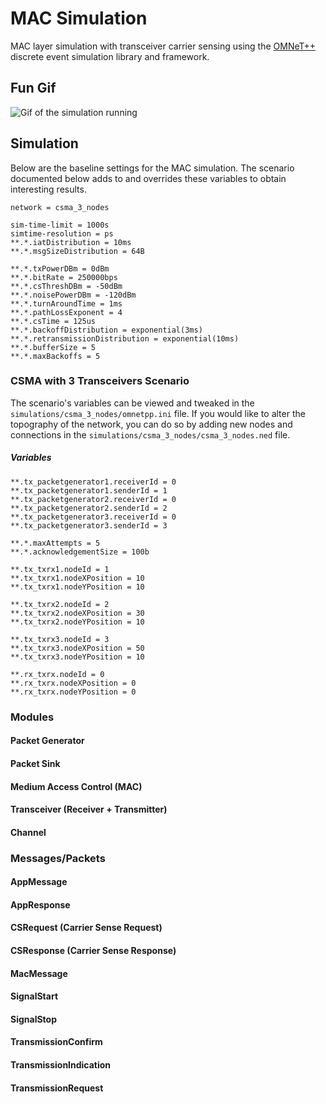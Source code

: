 # MAC Simulation
MAC layer simulation with transceiver carrier sensing using the [OMNeT++](https://omnetpp.org/) discrete event simulation library and framework.

## Fun Gif
![Gif of the simulation running](docs/img/mac.gif)

## Simulation

Below are the baseline settings for the MAC simulation. The scenario documented below adds to and overrides these variables to obtain interesting results. 
```
network = csma_3_nodes

sim-time-limit = 1000s
simtime-resolution = ps
**.*.iatDistribution = 10ms
**.*.msgSizeDistribution = 64B

**.*.txPowerDBm = 0dBm
**.*.bitRate = 250000bps
**.*.csThreshDBm = -50dBm
**.*.noisePowerDBm = -120dBm
**.*.turnAroundTime = 1ms
**.*.pathLossExponent = 4
**.*.csTime = 125us
**.*.backoffDistribution = exponential(3ms)
**.*.retransmissionDistribution = exponential(10ms)
**.*.bufferSize = 5
**.*.maxBackoffs = 5
```

### CSMA with 3 Transceivers Scenario
The scenario's variables can be viewed and tweaked in the `simulations/csma_3_nodes/omnetpp.ini` file. If you would like to alter the topography of the network, you can do so by adding new nodes and connections in the `simulations/csma_3_nodes/csma_3_nodes.ned` file.

##### Variables
```
**.tx_packetgenerator1.receiverId = 0
**.tx_packetgenerator1.senderId = 1
**.tx_packetgenerator2.receiverId = 0
**.tx_packetgenerator2.senderId = 2
**.tx_packetgenerator3.receiverId = 0
**.tx_packetgenerator3.senderId = 3

**.*.maxAttempts = 5
**.*.acknowledgementSize = 100b

**.tx_txrx1.nodeId = 1
**.tx_txrx1.nodeXPosition = 10
**.tx_txrx1.nodeYPosition = 10

**.tx_txrx2.nodeId = 2
**.tx_txrx2.nodeXPosition = 30
**.tx_txrx2.nodeYPosition = 10

**.tx_txrx3.nodeId = 3
**.tx_txrx3.nodeXPosition = 50
**.tx_txrx3.nodeYPosition = 10

**.rx_txrx.nodeId = 0
**.rx_txrx.nodeXPosition = 0
**.rx_txrx.nodeYPosition = 0
```

### Modules

#### Packet Generator


#### Packet Sink


#### Medium Access Control (MAC)


#### Transceiver (Receiver + Transmitter)


#### Channel


### Messages/Packets

#### AppMessage


#### AppResponse


#### CSRequest (Carrier Sense Request)


#### CSResponse (Carrier Sense Response)


#### MacMessage


#### SignalStart


#### SignalStop


#### TransmissionConfirm


#### TransmissionIndication


#### TransmissionRequest
